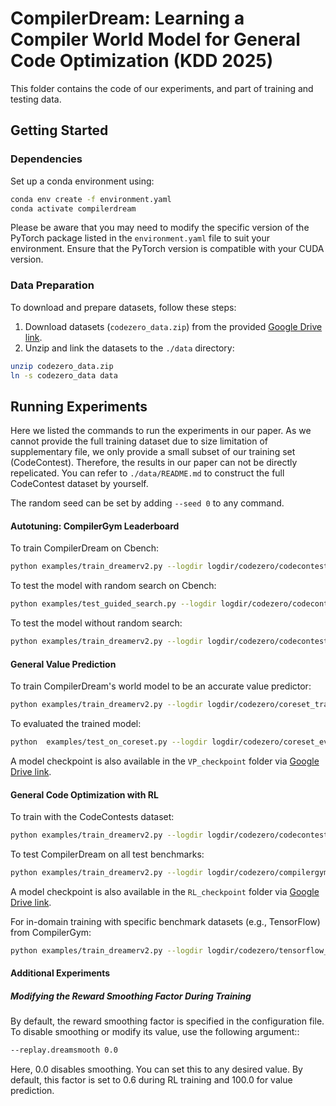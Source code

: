 # CompilerDream: Learning a Compiler World Model for General Code Optimization (KDD 2025)

This folder contains the code of our experiments, and part of training and testing data.

## Getting Started

### Dependencies

Set up a conda environment using:

```bash
conda env create -f environment.yaml
conda activate compilerdream
```

Please be aware that you may need to modify the specific version of the PyTorch package listed in the `environment.yaml` file to suit your environment. Ensure that the PyTorch version is compatible with your CUDA version.


### Data Preparation

To download and prepare datasets, follow these steps:

1. Download datasets (`codezero_data.zip`) from the provided [Google Drive link](https://drive.google.com/drive/folders/1fbJGZ52TRv0K3eMd2nIgbLf8ZQKb8H49?usp=sharing).
2. Unzip and link the datasets to the `./data` directory:

```bash
unzip codezero_data.zip
ln -s codezero_data data
```

## Running Experiments

Here we listed the commands to run the experiments in our paper. As we cannot provide the full training dataset due to size limitation of supplementary file, we only provide a small subset of our training set (CodeContest). Therefore, the results in our paper can not be directly repelicated. You can refer to `./data/README.md` to construct the full CodeContest dataset by yourself.

The random seed can be set by adding `--seed 0` to any command.



#### Autotuning: CompilerGym Leaderboard

To train CompilerDream on Cbench:

```bash
python examples/train_dreamerv2.py --logdir logdir/codezero/codecontest_cbench_nolimit --configs compilergym compilergym_dv3 cbench_train_nolimit  --enable_test True --test_interval 5 --eval_eps 100 --save_all_models True
```

To test the model with random search on Cbench:

```bash
python examples/test_guided_search.py --logdir logdir/codezero/codecontest_cbench_test --configs compilergym compilergym_dv3 cbench_train_nolimit  --task compilergym_cbench --load_logdir [path/to/model/directory]  --no_eval True
```

To test the model without random search:

```bash
python examples/train_dreamerv2.py --logdir logdir/codezero/codecontest_cbench_200step --configs compilergym compilergym_dv3 test --task compilergym_cbench --enable_test True --test_interval 5 --eval_eps 100 --save_all_models True --test_dataset cbench --test_eps 23 --eval_eps 23 --compilergym.act_space 'NoLimit'  --load_logdir [path/to/model/directory]
```

#### General Value Prediction

To train CompilerDream's world model to be an accurate value predictor:

```bash
python examples/train_dreamerv2.py --logdir logdir/codezero/coreset_train --configs compilergym compilergym_dv3 coreset_train --task compilergym_file_dataset_codecontest --enable_test True --test_interval 5 --save_all_models True --no_eval True
```

To evaluated the trained model:

```bash
python  examples/test_on_coreset.py --logdir logdir/codezero/coreset_eval --configs compilergym compilergym_dv3 coreset_test --task compilergym_cbench --load_logdir [path/to/model/directory] --no_eval True  
```
A model checkpoint is also available in the `VP_checkpoint` folder via [Google Drive link](https://drive.google.com/drive/folders/1fbJGZ52TRv0K3eMd2nIgbLf8ZQKb8H49?usp=sharing).

#### General Code Optimization with RL

To train with the CodeContests dataset:

```bash
python examples/train_dreamerv2.py --logdir logdir/codezero/codecontest_trained --configs compilergym compilergym_dv3 --task compilergym_file_dataset_codecontest --enable_test True --test_interval 5 --eval_eps 100 --save_all_models True
```

To test CompilerDream on all test benchmarks:

```bash
python examples/train_dreamerv2.py --logdir logdir/codezero/compilergym_eval --configs compilergym compilergym_dv3 test --task compilergym_cbench --load_logdir [path/to/model/directory]
```
A model checkpoint is also available in the `RL_checkpoint` folder via [Google Drive link](https://drive.google.com/drive/folders/1fbJGZ52TRv0K3eMd2nIgbLf8ZQKb8H49?usp=sharing).


For in-domain training with specific benchmark datasets (e.g., TensorFlow) from CompilerGym:

```bash
python examples/train_dreamerv2.py --logdir logdir/codezero/tensorflow_trained --configs compilergym compilergym_dv3 --task compilergym_tensorflow --enable_val True
```
#### Additional Experiments

##### Modifying the Reward Smoothing Factor During Training

By default, the reward smoothing factor is specified in the configuration file. To disable smoothing or modify its value, use the following argument::
```bash
--replay.dreamsmooth 0.0
```
Here, 0.0 disables smoothing. You can set this to any desired value. By default, this factor is set to 0.6 during RL training and 100.0 for value prediction.


